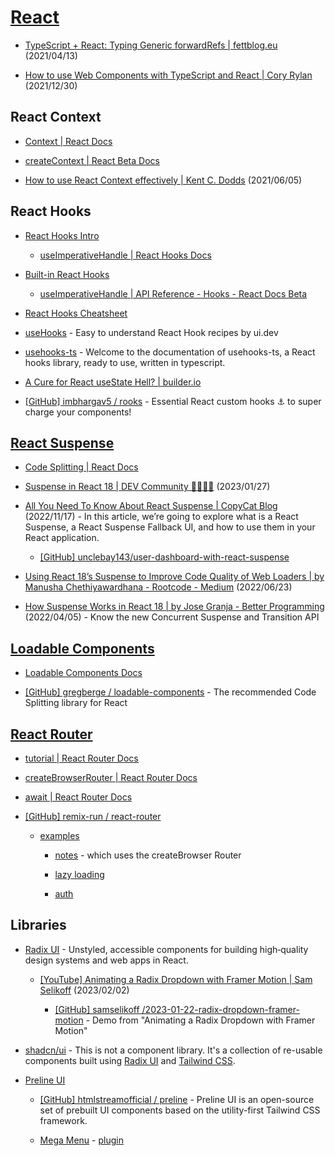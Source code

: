 # [React](https://reactjs.org/)

- [TypeScript + React: Typing Generic forwardRefs | fettblog.eu](https://fettblog.eu/typescript-react-generic-forward-refs/) (2021/04/13)

- [How to use Web Components with TypeScript and React | Cory Rylan](https://coryrylan.com/blog/how-to-use-web-components-with-typescript-and-react) (2021/12/30)

## React Context

- [Context | React Docs](https://reactjs.org/docs/context.html#gatsby-focus-wrapper)

- [createContext | React Beta Docs](https://beta.reactjs.org/reference/react/createContext)

- [How to use React Context effectively | Kent C. Dodds](https://kentcdodds.com/blog/how-to-use-react-context-effectively) (2021/06/05)

## React Hooks

- [React Hooks Intro](https://reactjs.org/docs/hooks-intro.html)

  - [useImperativeHandle | React Hooks Docs](https://reactjs.org/docs/hooks-reference.html#useimperativehandle)

- [Built-in React Hooks](https://beta.reactjs.org/reference/react)

  - [useImperativeHandle | API Reference - Hooks - React Docs Beta](https://beta.reactjs.org/reference/react/useImperativeHandle)

- [React Hooks Cheatsheet](https://react-hooks-cheatsheet.com/usestate)

- [useHooks](https://usehooks.com/) - Easy to understand React Hook recipes by ui.dev

- [usehooks-ts](https://usehooks-ts.com/) - Welcome to the documentation of usehooks-ts, a React hooks library, ready to use, written in typescript.

- [A Cure for React useState Hell? | builder.io](https://www.builder.io/blog/use-reducer)

- [[GitHub] imbhargav5 / rooks](https://github.com/imbhargav5/rooks) - Essential React custom hooks ⚓ to super charge your components!

## [React Suspense](https://beta.reactjs.org/reference/react/Suspense)

- [Code Splitting | React Docs](https://reactjs.org/docs/code-splitting.html)

- [Suspense in React 18 | DEV Community 👩‍💻👨‍💻](https://dev.to/heyitsarpit/suspense-in-react-18-4ca0) (2023/01/27)

- [All You Need To Know About React Suspense | CopyCat Blog](https://www.copycat.dev/blog/react-suspense/) (2022/11/17) - In this article, we’re going to explore what is a React Suspense, a React Suspense Fallback UI, and how to use them in your React application.

  - [[GitHub] unclebay143/user-dashboard-with-react-suspense](https://github.com/unclebay143/user-dashboard-with-react-suspense)

- [Using React 18’s Suspense to Improve Code Quality of Web Loaders | by Manusha Chethiyawardhana - Rootcode - Medium](https://medium.com/rootcodelabs/using-react-18s-suspense-to-improve-code-quality-of-web-loaders-6fbb1dd5ab2a) (2022/06/23)

- [How Suspense Works in React 18 | by Jose Granja - Better Programming](https://betterprogramming.pub/how-suspense-works-in-react-18-c7617a50447f) (2022/04/05) - Know the new Concurrent Suspense and Transition API

## [Loadable Components](https://loadable-components.com/)

- [Loadable Components Docs](https://loadable-components.com/docs)

- [[GitHub] gregberge / loadable-components](https://github.com/gregberge/loadable-components) - The recommended Code Splitting library for React

## [React Router](https://reactrouter.com/)

- [tutorial | React Router Docs](https://reactrouter.com/en/main/start/tutorial)

- [createBrowserRouter | React Router Docs](https://reactrouter.com/en/main/routers/create-browser-router)

- [await | React Router Docs](https://reactrouter.com/en/main/components/await)

- [[GitHub] remix-run / react-router](https://github.com/remix-run/react-router)

  - [examples](https://github.com/remix-run/react-router/tree/main/examples)

    - [notes](https://github.com/remix-run/react-router/blob/main/examples/notes/src/app.jsx) - which uses the createBrowser Router

    - [lazy loading](https://github.com/remix-run/react-router/blob/main/examples/lazy-loading/src/App.tsx)

    - [auth](https://github.com/remix-run/react-router/blob/main/examples/auth/src/App.tsx)

## Libraries

- [Radix UI](https://www.radix-ui.com/) - Unstyled, accessible components for building high‑quality design systems and web apps in React.

  - [[YouTube] Animating a Radix Dropdown with Framer Motion | Sam Selikoff](https://www.youtube.com/watch?v=p8CsotWUas0) (2023/02/02)

    - [[GitHub] samselikoff /2023-01-22-radix-dropdown-framer-motion](https://github.com/samselikoff/2023-01-22-radix-dropdown-framer-motion) - Demo from "Animating a Radix Dropdown with Framer Motion"

- [shadcn/ui](https://ui.shadcn.com/) - This is not a component library. It's a collection of re-usable components built using [Radix UI](https://www.radix-ui.com/) and [Tailwind CSS](https://tailwindcss.com/).

- [Preline UI](https://preline.co/)

  - [[GitHub] htmlstreamofficial / preline](https://github.com/htmlstreamofficial/preline) - Preline UI is an open-source set of prebuilt UI components based on the utility-first Tailwind CSS framework.

  - [Mega Menu](https://preline.co/docs/mega-menu.html) - [plugin](https://preline.co/plugins/html/mega-menu.html)
